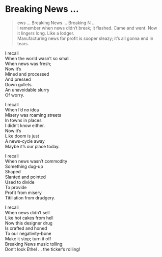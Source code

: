 # Breaking News …  
> ews … Breaking News … Breaking N …  
> I remember when news didn’t break; it flashed. Came and went. Now it lingers long. Like a lodger.  
> Manufacturing news for profit is sooper sleazy; it’s all gonna end in tears.  

I recall  
When the world wasn’t so small.  
When news was fresh;  
Now it’s   
Mined and processed   
And pressed  
Down gullets.  
An unavoidable slurry  
Of worry.  
  
I recall  
When I’d no idea  
Misery was roaming streets  
In towns in places   
I didn’t know either.  
Now it’s   
Like doom is just  
A news-cycle away  
Maybe it’s our place today.  
  
I recall  
When news wasn’t commodity  
Something dug-up  
Shaped  
Slanted and pointed  
Used to divide  
To provide  
Profit from misery   
Titillation from drudgery.  
  
I recall  
When news didn’t sell  
Like hot cakes from hell  
Now this designer drug  
Is crafted and honed  
To our negativity-bone  
Make it stop; turn it off  
Breaking News music tolling   
Don’t look Ethel … the ticker’s rolling!  
  
